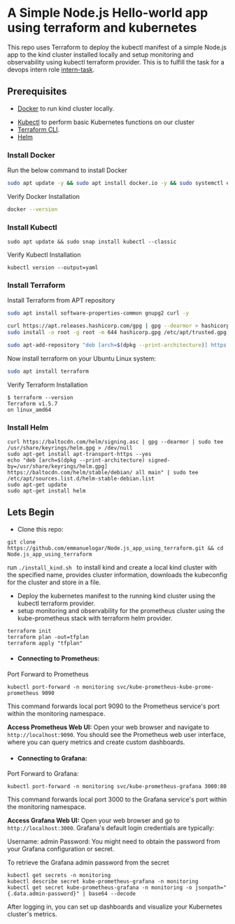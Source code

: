 
# A Simple Node.js Hello-world app using terraform and kubernetes

This repo uses Terraform to deploy the kubectl manifest of a simple Node.js app to the kind cluster installed locally and setup monitoring and observability using kubectl terraform provider. This is to fulfill the task for a devops intern role [intern-task](https://github.com/ignitedotdev/intern-task).

## Prerequisites

* [Docker](#Docker) to run kind cluster locally.
- [Kubectl](#Kubectl) to perform basic Kubernetes functions on our cluster
- [Terraform CLI](#Terraform).
- [Helm](#Helm)

### Install Docker<a name="Docker"></a>
Run the below command to install Docker
```bash
sudo apt update -y && sudo apt install docker.io -y && sudo systemctl enable --now docker
```
Verify Docker Installation
```bash
docker --version
```
### Install Kubectl<a name="Kubectl"></a>
```
sudo apt update && sudo snap install kubectl --classic
```
Verify Kubectl Installation
```
kubectl version --output=yaml
```
### Install Terraform<a name="Terraform"></a>
Install Terraform from APT repository
```bash
sudo apt install software-properties-common gnupg2 curl -y
```
```bash
curl https://apt.releases.hashicorp.com/gpg | gpg --dearmor > hashicorp.gpg
sudo install -o root -g root -m 644 hashicorp.gpg /etc/apt/trusted.gpg.d/
```
```bash
sudo apt-add-repository "deb [arch=$(dpkg --print-architecture)] https://apt.releases.hashicorp.com $(lsb_release -cs) main"
```
Now install terraform on your Ubuntu Linux system:
```bash
sudo apt install terraform
```
Verify Terraform Installation
```
$ terraform --version
Terraform v1.5.7
on linux_amd64
```
### Install Helm<a name="Helm"></a>
```
curl https://baltocdn.com/helm/signing.asc | gpg --dearmor | sudo tee /usr/share/keyrings/helm.gpg > /dev/null
sudo apt-get install apt-transport-https --yes
echo "deb [arch=$(dpkg --print-architecture) signed-by=/usr/share/keyrings/helm.gpg] https://baltocdn.com/helm/stable/debian/ all main" | sudo tee /etc/apt/sources.list.d/helm-stable-debian.list
sudo apt-get update
sudo apt-get install helm
```
## Lets Begin
- Clone this repo:
```
git clone https://github.com/emmanuelogar/Node.js_app_using_terraform.git && cd Node.js_app_using_terraform
```
run ```./install_kind.sh ``` to install kind and create a local kind cluster with the specified name, provides cluster information, downloads the kubeconfig for the cluster and store in a file.

- Deploy the kubernetes manifest to the running kind cluster using the kubectl terraform provider.
- setup monitoring and observability for the prometheus cluster using the kube-prometheus stack with terraform helm provider.

```
terraform init
terraform plan -out=tfplan
terraform apply "tfplan"
```
- #### Connecting to Prometheus:
Port Forward to Prometheus
```
kubectl port-forward -n monitoring svc/kube-prometheus-kube-prome-prometheus 9090
```
This command forwards local port 9090 to the Prometheus service's port within the monitoring namespace.

**Access Prometheus Web UI:**
Open your web browser and navigate to ```http://localhost:9090```. You should see the Prometheus web user interface, where you can query metrics and create custom dashboards.

- #### Connecting to Grafana:
Port Forward to Grafana:
```
kubectl port-forward -n monitoring svc/kube-prometheus-grafana 3000:80
```
This command forwards local port 3000 to the Grafana service's port within the monitoring namespace.

**Access Grafana Web UI:**
Open your web browser and go to ``` http://localhost:3000```. Grafana's default login credentials are typically:

Username: admin
Password: You might need to obtain the password from your Grafana configuration or secret.

To retrieve the Grafana admin password from the secret
```
kubectl get secrets -n monitoring
kubectl describe secret kube-prometheus-grafana -n monitoring
kubectl get secret kube-prometheus-grafana -n monitoring -o jsonpath="{.data.admin-password}" | base64 --decode

```
After logging in, you can set up dashboards and visualize your Kubernetes cluster's metrics.
